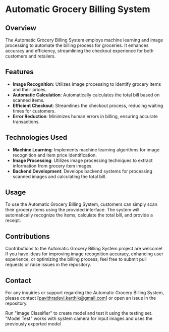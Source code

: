 # Automatic Grocery Billing System

## Overview
The Automatic Grocery Billing System employs machine learning and image processing to automate the billing process for groceries. It enhances accuracy and efficiency, streamlining the checkout experience for both customers and retailers.

## Features
- **Image Recognition**: Utilizes image processing to identify grocery items and their prices.
- **Automatic Calculation**: Automatically calculates the total bill based on scanned items.
- **Efficient Checkout**: Streamlines the checkout process, reducing waiting times for customers.
- **Error Reduction**: Minimizes human errors in billing, ensuring accurate transactions.

## Technologies Used
- **Machine Learning**: Implements machine learning algorithms for image recognition and item price identification.
- **Image Processing**: Utilizes image processing techniques to extract information from grocery item images.
- **Backend Development**: Develops backend systems for processing scanned images and calculating the total bill.

## Usage
To use the Automatic Grocery Billing System, customers can simply scan their grocery items using the provided interface. The system will automatically recognize the items, calculate the total bill, and provide a receipt.

## Contributions
Contributions to the Automatic Grocery Billing System project are welcome! If you have ideas for improving image recognition accuracy, enhancing user experience, or optimizing the billing process, feel free to submit pull requests or raise issues in the repository.

## Contact
For any inquiries or support regarding the Automatic Grocery Billing System, please contact [pavithradevi.karthik@gmail.com] or open an issue in the repository.

Run "Image Classifier" to create model and test it using the testing set.
"Model Test" works with system camera for input images and uses the previously exported model
